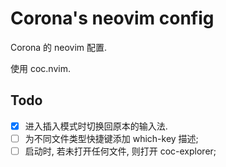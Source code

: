 # Corona's neovim config

Corona 的 neovim 配置.

使用 coc.nvim.

## Todo

- [x] 进入插入模式时切换回原本的输入法.
- [ ] 为不同文件类型快捷键添加 which-key 描述;
- [ ] 启动时, 若未打开任何文件, 则打开 coc-explorer;
